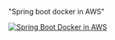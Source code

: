 "Spring boot docker in AWS" 

[![Spring Boot Docker in AWS](https://github.com/Syr7-s/spring-boot-docker-in-AWS/actions/workflows/pipeline.yml/badge.svg)](https://github.com/Syr7-s/spring-boot-docker-in-AWS/actions/workflows/spring-docker-flow.yaml)
